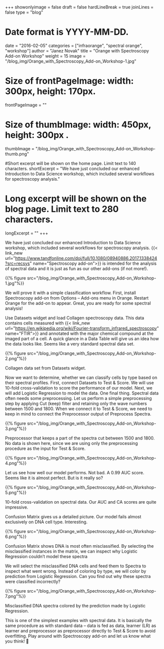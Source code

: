 +++
showonlyimage = false
draft = false
hardLineBreak = true 
joinLines = false
type = "blog"

# Date format is YYYY-MM-DD. 
date = "2016-02-05"
categories = ["infraorange", "spectral orange", "workshop"]
author = "Janez Novak"
title = "Orange with Spectroscopy Add-on Workshop"
weight = 15
image = "/blog_img/Orange_with_Spectroscopy_Add-on_Workshop-1.jpg"

#  Size of frontPageImage:  width: 300px, height: 170px. 
frontPageImage = ""

#  Size of thumbImage:  width: 450px, height: 300px .
thumbImage = "/blog_img/Orange_with_Spectroscopy_Add-on_Workshop-thumb.png"

#Short excerpt will be shown on the home page. Limit text to 140 characters.
shortExcerpt = "We have just concluded our enhanced Introduction to Data Science workshop, which included several workflows for spectroscopy analysis."

# Long excerpt will be shown on the blog page. Limit text to 280 characters.
longExcerpt = ""
+++


We have just concluded our enhanced Introduction to Data Science workshop, which included several workflows for spectroscopy analysis. {{< link_new url="https://www.tandfonline.com/doi/full/10.1080/08940886.2017.1338424?src=recsys" name="Spectroscopy add-on">}} is intended for the analysis of spectral data and it is just as fun as our other add-ons (if not more!).
<!--more-->


{{% figure src="/blog_img/Orange_with_Spectroscopy_Add-on_Workshop-1.jpg"%}}

We will prove it with a simple classification workflow. First, install Spectroscopy add-on from Options – Add-ons menu in Orange. Restart Orange for the add-on to appear. Great, you are ready for some spectral analysis!

Use Datasets widget and load Collagen spectroscopy data. This data contains cells measured with {{< link_new url="https://en.wikipedia.org/wiki/Fourier-transform_infrared_spectroscopy" name="FTIR">}} and annotated with the major chemical compound at the imaged part of a cell. A quick glance in a Data Table will give us an idea how the data looks like. Seems like a very standard spectral data set.



{{% figure src="/blog_img/Orange_with_Spectroscopy_Add-on_Workshop-2.png"%}}



Collagen data set from Datasets widget.
 

Now we want to determine, whether we can classify cells by type based on their spectral profiles. First, connect Datasets to Test & Score. We will use 10-fold cross-validation to score the performance of our model. Next, we will add Logistic Regression to model the data. One final thing. Spectral data often needs some preprocessing. Let us perform a simple preprocessing step by applying Cut (keep) filter and retaining only the wave numbers between 1500 and 1800. When we connect it to Test & Score, we need to keep in mind to connect the Preprocessor output of Preprocess Spectra.

{{% figure src="/blog_img/Orange_with_Spectroscopy_Add-on_Workshop-3.png"%}}

Preprocessor that keeps a part of the spectra cut between 1500 and 1800. No data is shown here, since we are using only the preprocessing procedure as the input for Test & Score.



{{% figure src="/blog_img/Orange_with_Spectroscopy_Add-on_Workshop-4.png"%}}


Let us see how well our model performs. Not bad. A 0.99 AUC score. Seems like it is almost perfect. But is it really so?

{{% figure src="/blog_img/Orange_with_Spectroscopy_Add-on_Workshop-5.png"%}}


10-fold cross-validation on spectral data. Our AUC and CA scores are quite impressive.


Confusion Matrix gives us a detailed picture. Our model fails almost exclusively on DNA cell type. Interesting.

{{% figure src="/blog_img/Orange_with_Spectroscopy_Add-on_Workshop-6.png"%}}

Confusion Matrix shows DNA is most often misclassified. By selecting the misclassified instances in the matrix, we can inspect why Logistic Regression couldn’t model these spectra


We will select the misclassified DNA cells and feed them to Spectra to inspect what went wrong. Instead of coloring by type, we will color by prediction from Logistic Regression. Can you find out why these spectra were classified incorrectly?


{{% figure src="/blog_img/Orange_with_Spectroscopy_Add-on_Workshop-7.png"%}}

Misclassified DNA spectra colored by the prediction made by Logistic Regression.


This is one of the simplest examples with spectral data. It is basically the same procedure as with standard data – data is fed as data, learner (LR) as learner and preprocessor as preprocessor directly to Test & Score to avoid overfitting. Play around with Spectroscopy add-on and let us know what you think! 🙂




